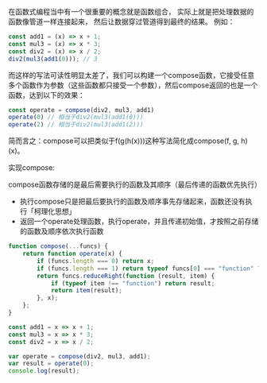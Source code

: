 在函数式编程当中有一个很重要的概念就是函数组合， 实际上就是把处理数据的函数像管道一样连接起来， 然后让数据穿过管道得到最终的结果。 例如：

```js
const add1 = (x) => x + 1;
const mul3 = (x) => x * 3;
const div2 = (x) => x / 2;
div2(mul3(add1(0))); // 3
```

而这样的写法可读性明显太差了，我们可以构建一个compose函数，它接受任意多个函数作为参数（这些函数都只接受一个参数），然后compose返回的也是一个函数，达到以下的效果：

```js
const operate = compose(div2, mul3, add1)
operate(0) // 相当于div2(mul3(add1(0))) 
operate(2) // 相当于div2(mul3(add1(2)))
```

简而言之：compose可以把类似于f(g(h(x)))这种写法简化成compose(f, g, h)(x)。

实现compose:

compose函数存储的是最后需要执行的函数及其顺序（最后传递的函数优先执行）
  + 执行compose只是把最后要执行的函数及顺序事先存储起来，函数还没有执行「柯理化思想」
  + 返回一个operate处理函数，执行operate，并且传递初始值，才按照之前存储的函数及顺序依次执行函数

```js
function compose(...funcs) {
    return function operate(x) {
        if (funcs.length === 0) return x;
        if (funcs.length === 1) return typeof funcs[0] === "function" ? funcs[0](x) : x;
        return funcs.reduceRight(function (result, item) {
            if (typeof item !== "function") return result;
            return item(result);
        }, x);
    };
}

const add1 = x => x + 1;
const mul3 = x => x * 3;
const div2 = x => x / 2;

var operate = compose(div2, mul3, add1);
var result = operate(0);
console.log(result);
```
